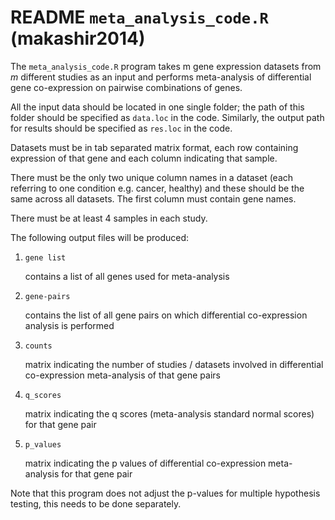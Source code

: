README `meta_analysis_code.R` (makashir2014)
============================================

The `meta_analysis_code.R` program takes m gene expression datasets from _m_
different studies as an input and performs meta-analysis of differential gene
co-expression on pairwise combinations of genes.

All the input data should be located in one single folder; the path of this
folder should be specified as `data.loc` in the code. Similarly, the output
path for results should be specified as `res.loc` in the code.

Datasets must be in tab separated matrix format, each row containing
expression of that gene and each column indicating that sample. 

There must be the only two unique column names in a dataset (each referring to
one condition e.g. cancer, healthy) and these should be the same across all
datasets. The first column must contain gene names.

There must be at least 4 samples in each study.

The following output files will be produced: 

1. `gene list`

   contains a list of all genes used for meta-analysis

2. `gene-pairs`

   contains the list of all gene pairs on which differential co-expression
   analysis is performed

3. `counts`

   matrix indicating the number of studies / datasets involved in
   differential co-expression meta-analysis of that gene pairs

4. `q_scores`

   matrix indicating the q scores (meta-analysis standard normal scores) for
   that gene pair

5. `p_values`

   matrix indicating the p values of  differential co-expression
   meta-analysis for that gene pair 

Note that this program does not adjust the p-values for multiple hypothesis
testing, this needs to be done separately. 
